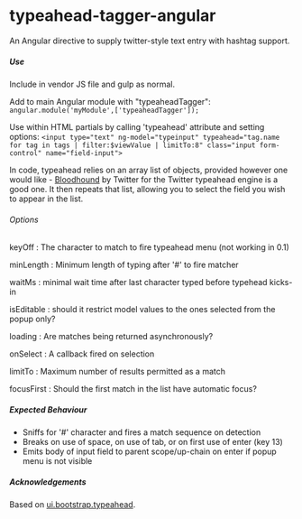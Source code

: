 # typeahead-tagger-angular
An Angular directive to supply twitter-style text entry with hashtag support.

##### Use
Include in vendor JS file and gulp as normal.

Add to main Angular module with "typeaheadTagger":
`angular.module('myModule',['typeaheadTagger']);`

Use within HTML partials by calling 'typeahead' attribute and setting options:
`<input type="text" ng-model="typeinput" typeahead="tag.name for tag in tags | filter:$viewValue | limitTo:8" class="input form-control" name="field-input">`

In code, typeahead relies on an array list of objects, provided however one would like - [Bloodhound](https://github.com/twitter/typeahead.js/blob/master/doc/bloodhound.md "Bloodhound") by Twitter for the Twitter typeahead engine is a good one. It then repeats that list, allowing you to select the field you wish to appear in the list.

###### Options

keyOff     : The character to match to fire typeahead menu (not working in 0.1)

minLength  : Minimum length of typing after '#' to fire matcher

waitMs     : minimal wait time after last character typed before typehead kicks-in

isEditable : should it restrict model values to the ones selected from the popup only?

loading    : Are matches being returned asynchronously?

onSelect   : A callback fired on selection

limitTo    : Maximum number of results permitted as a match

focusFirst : Should the first match in the list have automatic focus?


##### Expected Behaviour

* Sniffs for '#' character and fires a match sequence on detection
* Breaks on use of space, on use of tab, or on first use of enter (key 13)
* Emits body of input field to parent scope/up-chain on enter if popup menu is not visible

##### Acknowledgements

Based on [ui.bootstrap.typeahead](https://angular-ui.github.io/bootstrap/).